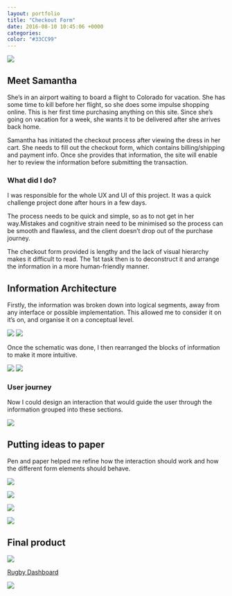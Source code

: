 ```yaml
---
layout: portfolio
title: "Checkout Form"
date: 2016-08-10 10:45:06 +0000
categories:
color: "#33CC99"
---
```


![](checkout-form-featured-5ab6ff36-0375-4566-8df4-4f7251e71b8b.png)

## Meet Samantha

She’s in an airport waiting to board a flight to Colorado for vacation. She has some time to kill before her flight, so she does some impulse shopping online. This is her first time purchasing anything on this site. Since she’s going on vacation for a week, she wants it to be delivered after she arrives back home.

Samantha has initiated the checkout process after viewing the dress in her cart. She needs to fill out the checkout form, which contains billing/shipping and payment info. Once she provides that information, the site will enable her to review the information before submitting the transaction.

### What did I do?

I was responsible for the whole UX and UI of this project. It was a quick challenge project done after hours in a few days.

The process needs to be quick and simple, so as to not get in her way.Mistakes and cognitive strain need to be minimised so the process can be smooth and flawless, and the client doesn’t drop out of the purchase journey.

The checkout form provided is lengthy and the lack of visual hierarchy makes it difficult to read. The 1st task then is to deconstruct it and arrange the information in a more human-friendly manner.

## Information Architecture

Firstly, the information was broken down into logical segments, away from any interface or possible implementation. This allowed me to consider it on it’s on, and organise it on a conceptual level.

![](Checkout-form-IA-1-l.svg)
![](Checkout-form-IA-1-r.svg)

Once the schematic was done, I then rearranged the blocks of information to make it more intuitive.

![](Checkout-form-IA-2-l.svg)
![](Checkout-form-IA-2-r.svg)

### User journey

Now I could design an interaction that would guide the user through the information grouped into these sections.

![](user-journey-60bb3289-28a4-491b-9fe6-8ebeedafcd4a.svg)

## Putting ideas to paper

Pen and paper helped me refine how the interaction should work and how the different form elements should behave.

![](Scanned_20160516-14372-01-86d4af6c-d20c-4f3c-88be-a5bbffe34722.png)

![](Scanned_20160516-1436-01-15eb77f9-aac0-4c9f-bb55-1b67d327d2e1.png)

![](Scanned_20160516-14362-01-83c7f06f-8aad-461c-b259-6b49565bac12.png)

![](Scanned_20160516-1437-01-c2367651-e7da-498f-b605-d427d390c766.png)

## Final product

![](Artboard-1-2659f527-7eb2-411c-8568-c0119ba0c646.png)

[Rugby Dashboard](https://goncaloandrade.com/portfolio/rugby-dashboard/)

![](rubgy-stats-featured-1acaae71-2a53-4b90-ac71-045cabc7195a.png)
